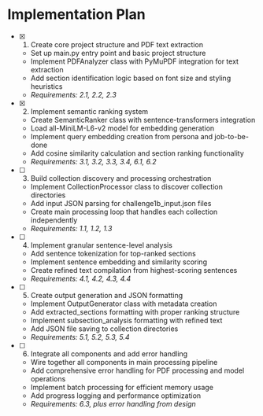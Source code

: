 # Implementation Plan

- [x] 1. Create core project structure and PDF text extraction
  - Set up main.py entry point and basic project structure
  - Implement PDFAnalyzer class with PyMuPDF integration for text extraction
  - Add section identification logic based on font size and styling heuristics
  - _Requirements: 2.1, 2.2, 2.3_

- [x] 2. Implement semantic ranking system
  - Create SemanticRanker class with sentence-transformers integration
  - Load all-MiniLM-L6-v2 model for embedding generation
  - Implement query embedding creation from persona and job-to-be-done
  - Add cosine similarity calculation and section ranking functionality
  - _Requirements: 3.1, 3.2, 3.3, 3.4, 6.1, 6.2_

- [ ] 3. Build collection discovery and processing orchestration
  - Implement CollectionProcessor class to discover collection directories
  - Add input JSON parsing for challenge1b_input.json files
  - Create main processing loop that handles each collection independently
  - _Requirements: 1.1, 1.2, 1.3_

- [ ] 4. Implement granular sentence-level analysis
  - Add sentence tokenization for top-ranked sections
  - Implement sentence embedding and similarity scoring
  - Create refined text compilation from highest-scoring sentences
  - _Requirements: 4.1, 4.2, 4.3, 4.4_

- [ ] 5. Create output generation and JSON formatting
  - Implement OutputGenerator class with metadata creation
  - Add extracted_sections formatting with proper ranking structure
  - Implement subsection_analysis formatting with refined text
  - Add JSON file saving to collection directories
  - _Requirements: 5.1, 5.2, 5.3, 5.4_

- [ ] 6. Integrate all components and add error handling
  - Wire together all components in main processing pipeline
  - Add comprehensive error handling for PDF processing and model operations
  - Implement batch processing for efficient memory usage
  - Add progress logging and performance optimization
  - _Requirements: 6.3, plus error handling from design_